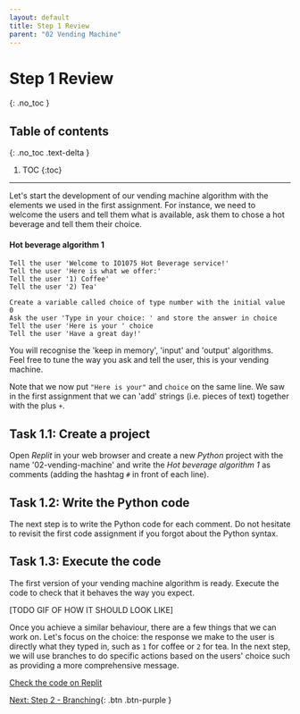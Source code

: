 ```yaml
---
layout: default
title: Step 1 Review
parent: "02 Vending Machine"
---
```


# Step 1 Review
{: .no_toc }

## Table of contents
{: .no_toc .text-delta }

1. TOC
{:toc}

---

Let's start the development of our vending machine algorithm with the elements we used in the first assignment. For instance, we need to welcome the users and tell them what is available, ask them to chose a hot beverage and tell them their choice.

#### Hot beverage algorithm 1

```
Tell the user 'Welcome to IO1075 Hot Beverage service!'
Tell the user 'Here is what we offer:'
Tell the user '1) Coffee'
Tell the user '2) Tea'

Create a variable called choice of type number with the initial value 0
Ask the user 'Type in your choice: ' and store the answer in choice
Tell the user 'Here is your ' choice
Tell the user 'Have a great day!'
```

You will recognise the 'keep in memory', 'input' and 'output' algorithms. Feel free to tune the way you ask and tell the user, this is your vending machine.

Note that we now put `"Here is your"` and `choice` on the same line. We saw in the first assignment that we can 'add' strings (i.e. pieces of text) together with the plus `+`.

## Task 1.1: Create a project

Open _Replit_ in your web browser and create a new _Python_ project with the name '02-vending-machine' and write the _Hot beverage algorithm 1_ as comments (adding the hashtag `#` in front of each line).

## Task 1.2: Write the Python code

The next step is to write the Python code for each comment. Do not hesitate to revisit the first code assignment if you forgot about the Python syntax.

## Task 1.3: Execute the code

The first version of your vending machine algorithm is ready. Execute the code to check that it behaves the way you expect.

[TODO GIF OF HOW IT SHOULD LOOK LIKE]

Once you achieve a similar behaviour, there are a few things that we can work on. Let's focus on the choice: the response we make to the user is directly what they typed in, such as `1` for coffee or `2` for tea. In the next step, we will use branches to do specific actions based on the users' choice such as providing a more comprehensive message.

[Check the code on Replit](https://repl.it/@IO1075/02-vending-machine-step1)


[Next: Step 2 - Branching]({{site.baseurl}}/assignments/02-vending-machine/step2){: .btn .btn-purple }